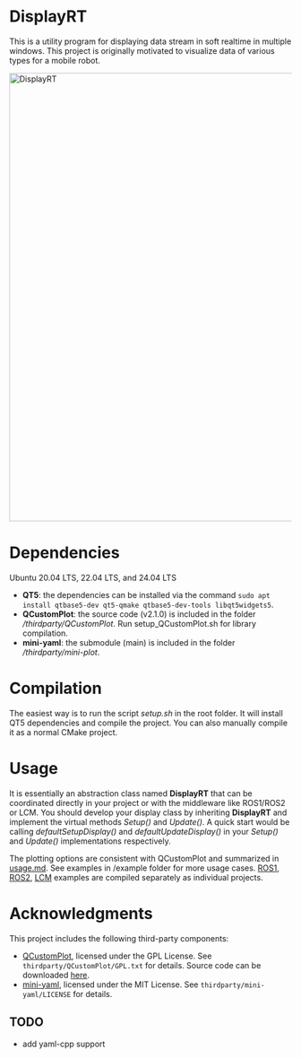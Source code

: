 # DisplayRT
This is a utility program for displaying data stream in soft realtime in multiple windows. 
This project is originally motivated to visualize data of various types for a mobile robot. 

<div style="text-align: left;">
  <img src="doc/DisplayRT_example.gif" alt="DisplayRT" width="800"/>
</div>

# Dependencies
Ubuntu 20.04 LTS, 22.04 LTS, and 24.04 LTS

- **QT5**: the dependencies can be installed via the command ```sudo apt install qtbase5-dev qt5-qmake qtbase5-dev-tools libqt5widgets5```. 
- **QCustomPlot**: the source code (v2.1.0) is included in the folder */thirdparty/QCustomPlot*. Run setup_QCustomPlot.sh for library compilation. 
- **mini-yaml**: the submodule (main) is included in the folder */thirdparty/mini-plot*. 

# Compilation
The easiest way is to run the script *setup.sh* in the root folder. It will install QT5 dependencies and compile the project. 
You can also manually compile it as a normal CMake project. 

# Usage
It is essentially an abstraction class named **DisplayRT** that can be coordinated directly in your project or with the middleware like ROS1/ROS2 or LCM. 
You should develop your display class by inheriting **DisplayRT** and implement the virtual methods *Setup()* and *Update()*. 
A quick start would be calling *defaultSetupDisplay()* and *defaultUpdateDisplay()* in your *Setup()* and *Update()* implementations respectively. 

The plotting options are consistent with QCustomPlot and summarized in [usage.md](./doc/usage.md). 
See examples in /example folder for more usage cases. 
[ROS1](example/displayrt_example_ros1/README.md), [ROS2](example/displayrt_example_ros2/README.md), [LCM](example/displayrt_example_lcm/README.md) examples are compiled separately as individual projects. 

# Acknowledgments
This project includes the following third-party components:
- [QCustomPlot](git@gitlab.com:ecme2/QCustomPlot.git), licensed under the GPL License. See `thirdparty/QCustomPlot/GPL.txt` for details. Source code can be downloaded [here](https://www.qcustomplot.com/index.php/download). 
- [mini-yaml](https://github.com/jimmiebergmann/mini-yaml.git), licensed under the MIT License. See `thirdparty/mini-yaml/LICENSE` for details.

## TODO
- add yaml-cpp support